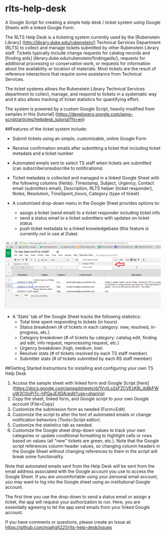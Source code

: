 # rlts-help-desk
A Google Script for creating a simple help desk / ticket system using Google Sheets with a linked Google Form.

The RLTS Help Desk is a ticketing system currently used by the [Rubenstein Library] (http://library.duke.edu/rubenstein/) Technical Services Department (RLTS) to collect and manage tickets submitted by other Rubenstein Library staff. Tickets typically include change requests for catalog records and [finding aids] (library.duke.edu/rubenstein/findingaids/), requests for additional processing or conservation work, or requests for information about the availability or location of materials. Most tickets are the result of reference interactions that require some assistance from Technical Services.

The ticket systems allows the Rubenstein Library Technical Services department to collect, manage, and respond to tickets in a systematic way and it also allows tracking of ticket statistics for quantifying effort.

The system is powered by a custom Google Script, heavily modified from samples in this [tutorial] (https://developers.google.com/apps-script/articles/helpdesk_tutorial?hl=en)

##Features of the ticket system include:
- Submit tickets using an simple, customizable, online Google Form

- Receive confirmation emails after submitting a ticket that including ticket metadata and a ticket number

- Automated emails sent to select TS staff when tickets are submitted (can subscribe/unsubscribe to notifications)

- Ticket metadata is collected and managed in a linked Google Sheet with the following columns (fields): Timestamp, Subject, Urgency, Contact email (submitters email), Description, RLTS helper (ticket responder), Notes, Resolution, TimeSpent_hours, Category (type of ticket)

- A customized drop-down menu in the Google Sheet provides options to:
  - assign a ticket (send email) to a ticket responder including ticket info
  - send a status email to a ticket submitters with updates on ticket status
  - push ticket metadata to a linked knowledgebase (this feature is currently not in use at Duke)

![Screenshot of custom drop-down](/ticket_screenshot.png "Screenshot of custom drop-down menu")

- A 'Stats' tab of the Google Sheet tracks the following statistics:
  -  Total time spent responding to tickets (in hours)
  -  Status breakdown (# of tickets in each category: new, resolved, in-progress, etc.)
  -  Category breakdown (# of tickets by category: catalog edit, finding aid edit, info request, reprocessing request, etc.)
  -  Urgency breakdown (high, medium, low)
  -  Resolver stats (# of tickets resolved by each TS staff member)
  -  Submitter stats (# of tickets submitted by each RS staff member)


##Getting Started
Instructions for installing and configuring your own TS Help Desk

1. Access the sample sheet with linked form and Google Script [here] (https://docs.google.com/spreadsheets/d/1VvtLo2sFZCVEzK8j_ib8bFWuW3C0oPiTc-hPQaJEXDA/edit?usp=sharing)
2. Copy the sheet, linked form, and Google script to your own Google account (File>Copy)
3. Customize the submission form as needed (Form>Edit)
4. Customize the script to alter the text of automated emails or change notification behaviors (Tools>Script editor).
5. Customize the statistics tab as needed. 
6. Customize the Google sheet drop-down values to track your own categories or update conditional formatting to highlight cells or rows based on values (all "new" tickets are green, etc.). Note that the Google script references column header values, so changing column headers in the Google Sheet without changing references to them in the script will break some functionality.

Note that automated emails sent from the Help Desk will be sent from the email address associated with the Google account you use to access the Google Sheet.  If you are uncomfortable using your personal email account, you may want to log into the Google sheet using an institutional Google account.

The first time you use the drop-down to send a status email or assign a ticket, the app will request your authorization to run. Here, you are essentially agreeing to let the app send emails from your linked Google account.

If you have comments or questions, please create an Issue at: https://github.com/noahgh221/rlts-help-desk/issues
